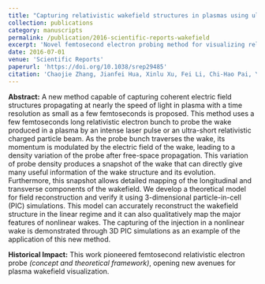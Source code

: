```yaml
---
title: "Capturing relativistic wakefield structures in plasmas using ultrashort high-energy electrons as a probe"
collection: publications
category: manuscripts
permalink: /publication/2016-scientific-reports-wakefield
excerpt: 'Novel femtosecond electron probing method for visualizing relativistic plasma wakefields with unprecedented resolution.'
date: 2016-07-01
venue: 'Scientific Reports'
paperurl: 'https://doi.org/10.1038/srep29485'
citation: 'Chaojie Zhang, Jianfei Hua, Xinlu Xu, Fei Li, Chi-Hao Pai, Yang Wan, Yipeng Wu, Yuqiu Gu, Warren B. Mori, Chan Joshi, Wei Lu, "Capturing relativistic wakefield structures in plasmas using ultrashort high-energy electrons as a probe," <i>Sci. Rep.</i> 6, 29485 (2016).'
---
```


**Abstract:** A new method capable of capturing coherent electric field structures propagating at nearly the speed of light in plasma with a time resolution as small as a few femtoseconds is proposed. This method uses a few femtoseconds long relativistic electron bunch to probe the wake produced in a plasma by an intense laser pulse or an ultra-short relativistic charged particle beam. As the probe bunch traverses the wake, its momentum is modulated by the electric field of the wake, leading to a density variation of the probe after free-space propagation. This variation of probe density produces a snapshot of the wake that can directly give many useful information of the wake structure and its evolution. Furthermore, this snapshot allows detailed mapping of the longitudinal and transverse components of the wakefield. We develop a theoretical model for field reconstruction and verify it using 3-dimensional particle-in-cell (PIC) simulations. This model can accurately reconstruct the wakefield structure in the linear regime and it can also qualitatively map the major features of nonlinear wakes. The capturing of the injection in a nonlinear wake is demonstrated through 3D PIC simulations as an example of the application of this new method.

**Historical Impact:** This work pioneered femtosecond relativistic electron probe *(concept and theoretical framework)*, opening new avenues for plasma wakefield visualization.
